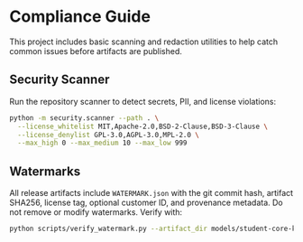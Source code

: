# Compliance Guide

This project includes basic scanning and redaction utilities to help catch common
issues before artifacts are published.

## Security Scanner
Run the repository scanner to detect secrets, PII, and license violations:

```bash
python -m security.scanner --path . \
  --license_whitelist MIT,Apache-2.0,BSD-2-Clause,BSD-3-Clause \
  --license_denylist GPL-3.0,AGPL-3.0,MPL-2.0 \
  --max_high 0 --max_medium 10 --max_low 999
```

## Watermarks
All release artifacts include `WATERMARK.json` with the git commit hash, artifact
SHA256, license tag, optional customer ID, and provenance metadata. Do not remove
or modify watermarks. Verify with:

```bash
python scripts/verify_watermark.py --artifact_dir models/student-core-kd
```
